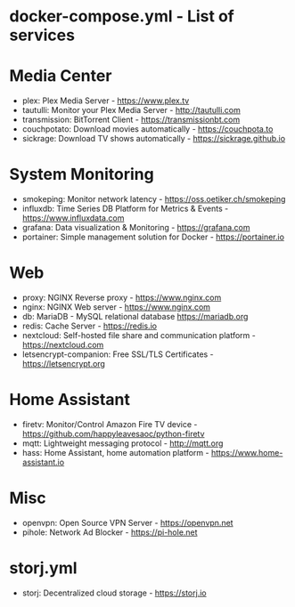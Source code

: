 # docker-compose.yml - List of services

# Media Center
- plex: Plex Media Server - https://www.plex.tv
- tautulli: Monitor your Plex Media Server - http://tautulli.com
- transmission: BitTorrent Client - https://transmissionbt.com
- couchpotato: Download movies automatically - https://couchpota.to
- sickrage: Download TV shows automatically - https://sickrage.github.io

# System Monitoring
- smokeping: Monitor network latency - https://oss.oetiker.ch/smokeping
- influxdb: Time Series DB Platform for Metrics & Events - https://www.influxdata.com
- grafana: Data visualization & Monitoring - https://grafana.com
- portainer: Simple management solution for Docker - https://portainer.io

# Web
- proxy: NGINX Reverse proxy - https://www.nginx.com
- nginx: NGINX Web server - https://www.nginx.com
- db: MariaDB - MySQL relational database https://mariadb.org
- redis: Cache Server - https://redis.io
- nextcloud: Self-hosted file share and communication platform - https://nextcloud.com
- letsencrypt-companion: Free SSL/TLS Certificates - https://letsencrypt.org

# Home Assistant
- firetv: Monitor/Control Amazon Fire TV device - https://github.com/happyleavesaoc/python-firetv
- mqtt: Lightweight messaging protocol - http://mqtt.org
- hass: Home Assistant, home automation platform - https://www.home-assistant.io

# Misc
- openvpn: Open Source VPN Server - https://openvpn.net
- pihole: Network Ad Blocker - https://pi-hole.net

# storj.yml

- storj: Decentralized cloud storage - https://storj.io


